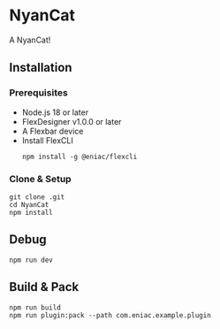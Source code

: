 
# NyanCat

A NyanCat!

## Installation


### **Prerequisites**

- Node.js 18 or later  
- FlexDesigner v1.0.0 or later  
- A Flexbar device 
- Install FlexCLI  
  ```
  npm install -g @eniac/flexcli
  ```

### Clone & Setup

```
git clone .git
cd NyanCat
npm install
```

## Debug

```
npm run dev
```

## Build & Pack

```
npm run build
npm run plugin:pack --path com.eniac.example.plugin
```
  
